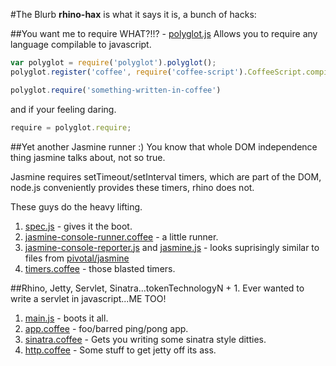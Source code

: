 #The Blurb
**rhino-hax** is what it says it is, a bunch of hacks:

##You want me to require WHAT?!!? - [polyglot.js](blob/master/modules/polyglot.js)
Allows you to require any language compilable to javascript.

```javascript
var polyglot = require('polyglot').polyglot();
polyglot.register('coffee', require('coffee-script').CoffeeScript.compile);

polyglot.require('something-written-in-coffee')
```

and if your feeling daring.

```javascript
require = polyglot.require;
```

##Yet another Jasmine runner :)
You know that whole DOM independence thing jasmine talks about, not so true.

Jasmine requires setTimeout/setInterval timers, which are part of the DOM, node.js
conveniently provides these timers, rhino does not.

These guys do the heavy lifting.

1. [spec.js](blob/master/spec.js) - gives it the boot.
2. [jasmine-console-runner.coffee](blob/master/modules/jasmine-console-runner.coffee) - a little runner.
3. [jasmine-console-reporter.js](blob/master/modules/jasmine-console-reporter.js) and [jasmine.js](blob/master/modules/jasmine.js) - looks suprisingly similar to files from [pivotal/jasmine](https://github.com/pivotal/jasmine)
4. [timers.coffee](blob/master/modules/timers.coffee) - those blasted timers.

##Rhino, Jetty, Servlet, Sinatra...tokenTechnologyN + 1.
Ever wanted to write a servlet in javascript...ME TOO!

1. [main.js](blob/master/main.js) - boots it all.
2. [app.coffee](blob/master/app.coffee) - foo/barred ping/pong app.
3. [sinatra.coffee](blob/master/modules/sinatra.coffee) - Gets you writing some sinatra style ditties.
4. [http.coffee](blob/master/modules/http.coffee) - Some stuff to get jetty off its ass.

